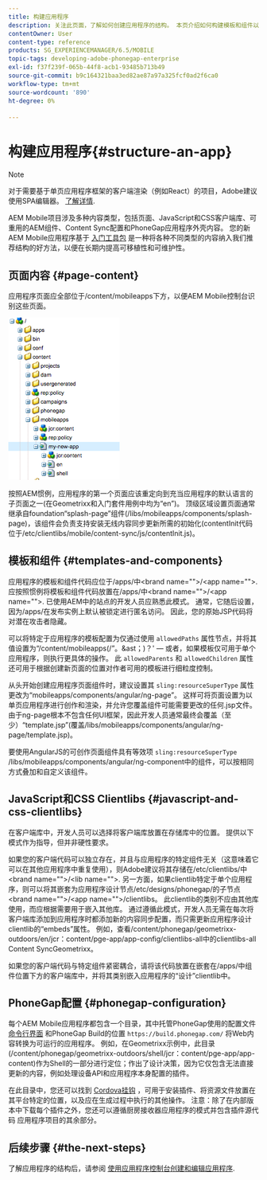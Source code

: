 ```yaml
---
title: 构建应用程序
description: 关注此页面，了解如何创建应用程序的结构。 本页介绍如何构建模板和组件以及有关JavaScript和CSS Clientlibs的信息。
contentOwner: User
content-type: reference
products: SG_EXPERIENCEMANAGER/6.5/MOBILE
topic-tags: developing-adobe-phonegap-enterprise
exl-id: f37f239f-065b-44f8-acb1-93485b713b49
source-git-commit: b9c164321baa3ed82ae87a97a325fcf0ad2f6ca0
workflow-type: tm+mt
source-wordcount: '890'
ht-degree: 0%

---
```


# 构建应用程序{#structure-an-app}

>[!NOTE]
>
>对于需要基于单页应用程序框架的客户端渲染（例如React）的项目，Adobe建议使用SPA编辑器。 [了解详情](/help/sites-developing/spa-overview.md).

AEM Mobile项目涉及多种内容类型，包括页面、JavaScript和CSS客户端库、可重用的AEM组件、Content Sync配置和PhoneGap应用程序外壳内容。 您的新AEM Mobile应用程序基于 [入门工具包](https://github.com/Adobe-Marketing-Cloud-Apps/aem-phonegap-starter-kit) 是一种将各种不同类型的内容纳入我们推荐结构的好方法，以便在长期内提高可移植性和可维护性。

## 页面内容 {#page-content}

应用程序页面应全部位于/content/mobileapps下方，以便AEM Mobile控制台识别这些页面。

![chlimage_1-52](assets/chlimage_1-52.png)

按照AEM惯例，应用程序的第一个页面应该重定向到充当应用程序的默认语言的子页面之一(在Geometrixx和入门套件用例中均为“en”)。 顶级区域设置页面通常继承自foundation“splash-page”组件(/libs/mobileapps/components/splash-page)，该组件会负责支持安装无线内容同步更新所需的初始化(contentInit代码位于/etc/clientlibs/mobile/content-sync/js/contentInit.js)。

## 模板和组件 {#templates-and-components}

应用程序的模板和组件代码应位于/apps/中&lt;brand name=&quot;&quot;>/&lt;app name=&quot;&quot;>. 应按照惯例将模板和组件代码放置在/apps/中&lt;brand name=&quot;&quot;>/&lt;app name=&quot;&quot;>. 已使用AEM中的站点的开发人员应熟悉此模式。 通常，它随后设置，因为/apps/在发布实例上默认被锁定进行匿名访问。 因此，您的原始JSP代码将对潜在攻击者隐藏。

可以将特定于应用程序的模板配置为仅通过使用 `allowedPaths` 属性节点，并将其值设置为“/content/mobileapps(/”。&amp;ast；)？&#39;  — 或者，如果模板仅可用于单个应用程序，则执行更具体的操作。 此 `allowedParents` 和 `allowedChildren` 属性还可用于根据创建新页面的位置对作者可用的模板进行细粒度控制。

从头开始创建应用程序页面组件时，建议设置其 `sling:resourceSuperType` 属性更改为“mobileapps/components/angular/ng-page”。 这样可将页面设置为以单页应用程序进行创作和渲染，并允许您覆盖组件可能需要更改的任何.jsp文件。 由于ng-page根本不包含任何UI框架，因此开发人员通常最终会覆盖（至少）“template.jsp”(覆盖/libs/mobileapps/components/angular/ng-page/template.jsp)。

要使用AngularJS的可创作页面组件具有等效项 `sling:resourceSuperType` /libs/mobileapps/components/angular/ng-component中的组件，可以按相同方式叠加和自定义该组件。

## JavaScript和CSS Clientlibs {#javascript-and-css-clientlibs}

在客户端库中，开发人员可以选择将客户端库放置在存储库中的位置。 提供以下模式作为指导，但并非硬性要求。

如果您的客户端代码可以独立存在，并且与应用程序的特定组件无关（这意味着它可以在其他应用程序中重复使用），则Adobe建议将其存储在/etc/clientlibs/中&lt;brand name=&quot;&quot;>/&lt;lib name=&quot;&quot;>. 另一方面，如果clientlib特定于单个应用程序，则可以将其嵌套为应用程序设计节点/etc/designs/phonegap/的子节点&lt;brand name=&quot;&quot;>/&lt;app name=&quot;&quot;>/clientlibs。 此clientlib的类别不应由其他库使用，而应根据需要用于嵌入其他库。 通过遵循此模式，开发人员无需在每次将客户端库添加到应用程序时都添加新的内容同步配置，而只需更新应用程序设计clientlib的“embeds”属性。 例如，查看/content/phonegap/geometrixx-outdoors/en/jcr：content/pge-app/app-config/clientlibs-all中的clientlibs-all Content SyncGeometrixx。

如果您的客户端代码与特定组件紧密耦合，请将该代码放置在嵌套在/apps/中组件位置下方的客户端库中，并将其类别嵌入应用程序的“设计”clientlib中。

## PhoneGap配置 {#phonegap-configuration}

每个AEM Mobile应用程序都包含一个目录，其中托管PhoneGap使用的配置文件 [命令行界面](https://github.com/phonegap/phonegap-cli) 和PhoneGap Build的位置 `https://build.phonegap.com/` 将Web内容转换为可运行的应用程序。 例如，在Geometrixx示例中，此目录(/content/phonegap/geometrixx-outdoors/shell/jcr：content/pge-app/app-content)作为Shell的一部分进行定位；作出了设计决策，因为它仅包含无法直接更新的内容，例如处理设备API和应用程序本身配置的插件。

在此目录中，您还可以找到 [Cordova挂钩](https://cordova.apache.org/docs/en/dev/guide/appdev/hooks/index.html#Hooks%20Guide) ，可用于安装插件、将资源文件放置在其平台特定的位置，以及应在生成过程中执行的其他操作。 注意：除了在内部版本中下载每个插件之外，您还可以遵循厨房接收器应用程序的模式并包含插件源代码<!-- THIS URL IS 404 (https://github.com/blefebvre/aem-phonegap-kitchen-sink/tree/master/content/src/main/content/jcr_root/content/phonegap/kitchen-sink/shell/_jcr_content/pge-app/app-content/phonegap/plugins) --> 应用程序项目的其余部分。

## 后续步骤 {#the-next-steps}

了解应用程序的结构后，请参阅 [使用应用程序控制台创建和编辑应用程序](/help/mobile/phonegap-apps-console.md).

